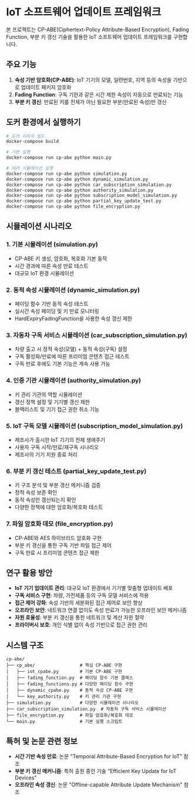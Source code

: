 # IoT 소프트웨어 업데이트 프레임워크

본 프로젝트는 CP-ABE(Ciphertext-Policy Attribute-Based Encryption), Fading Function, 부분 키 갱신 기술을 활용한 IoT 소프트웨어 업데이트 프레임워크를 구현합니다.

## 주요 기능

1. **속성 기반 암호화(CP-ABE)**: IoT 기기의 모델, 일련번호, 지역 등의 속성을 기반으로 업데이트 패키지 암호화
2. **Fading Function**: 구독 기한과 같은 시간 제한 속성이 자동으로 만료되는 기능
3. **부분 키 갱신**: 만료된 키를 전체가 아닌 필요한 부분(만료된 속성)만 갱신

## 도커 환경에서 실행하기

```bash
# 도커 이미지 빌드
docker-compose build

# 기본 실행
docker-compose run cp-abe python main.py

# 여러 시뮬레이션 실행
docker-compose run cp-abe python simulation.py
docker-compose run cp-abe python dynamic_simulation.py
docker-compose run cp-abe python car_subscription_simulation.py
docker-compose run cp-abe python authority_simulation.py
docker-compose run cp-abe python subscription_model_simulation.py
docker-compose run cp-abe python partial_key_update_test.py
docker-compose run cp-abe python file_encryption.py
```

## 시뮬레이션 시나리오

### 1. 기본 시뮬레이션 (simulation.py)
- CP-ABE 키 생성, 암호화, 복호화 기본 동작
- 시간 경과에 따른 속성 만료 테스트
- 대규모 IoT 환경 시뮬레이션

### 2. 동적 속성 시뮬레이션 (dynamic_simulation.py)
- 페이딩 함수 기반 동적 속성 테스트
- 실시간 속성 페이딩 및 키 만료 모니터링
- HardExpiryFadingFunction을 사용한 속성 갱신 제한

### 3. 자동차 구독 서비스 시뮬레이션 (car_subscription_simulation.py)
- 차량 출고 시 정적 속성(모델) + 동적 속성(구독) 설정
- 구독 활성화/만료에 따른 프리미엄 콘텐츠 접근 테스트
- 구독 만료 후에도 기본 기능은 계속 사용 가능

### 4. 인증 기관 시뮬레이션 (authority_simulation.py)
- 키 관리 기관의 역할 시뮬레이션
- 갱신 정책 설정 및 기기별 갱신 제한
- 블랙리스트 및 기기 접근 권한 취소 기능

### 5. IoT 구독 모델 시뮬레이션 (subscription_model_simulation.py)
- 제조사가 출시한 IoT 기기의 전체 생애주기
- 사용자 구독 시작/만료/재구독 시나리오
- 제조사의 기기 지원 종료 처리

### 6. 부분 키 갱신 테스트 (partial_key_update_test.py)
- 키 구조 분석 및 부분 갱신 메커니즘 검증
- 정적 속성 보존 확인
- 동적 속성만 갱신되는지 확인
- 다양한 정책에 대한 암호화/복호화 테스트

### 7. 파일 암호화 데모 (file_encryption.py)
- CP-ABE와 AES 하이브리드 암호화 구현
- 부분 키 갱신을 통한 구독 기반 파일 접근 제어
- 구독 만료 시 프리미엄 콘텐츠 접근 제한

## 연구 활용 방안

- **IoT 기기 업데이트 관리**: 대규모 IoT 환경에서 기기별 맞춤형 업데이트 배포
- **구독 서비스 구현**: 차량, 가전제품 등의 구독 모델 서비스에 적용
- **접근 제어 강화**: 속성 기반의 세분화된 접근 제어로 보안 향상
- **오프라인 보안**: 네트워크 연결 없이도 속성 만료가 가능한 오프라인 보안 메커니즘
- **자원 효율성**: 부분 키 갱신을 통한 네트워크 및 계산 자원 절약
- **프라이버시 보호**: 개인 식별 없이 속성 기반으로 접근 권한 관리

## 시스템 구조

```
cp-abe/
├── cp_abe/                 # 핵심 CP-ABE 구현
│   ├── iot_cpabe.py        # 기본 CP-ABE 구현
│   ├── fading_function.py  # 페이딩 함수 기본 클래스
│   ├── fading_functions.py # 다양한 페이딩 함수 구현
│   ├── dynamic_cpabe.py    # 동적 속성 CP-ABE 구현
│   └── key_authority.py    # 키 관리 기관 구현
├── simulation.py           # 다양한 시뮬레이션 시나리오
├── car_subscription_simulation.py  # 자동차 구독 서비스 시뮬레이션
├── file_encryption.py      # 파일 암호화/복호화 데모
└── main.py                 # 기본 실행 스크립트
```

## 특허 및 논문 관련 정보

- **시간 기반 속성 만료**: 논문 "Temporal Attribute-Based Encryption for IoT" 참조
- **부분 키 갱신 메커니즘**: 특허 출원 중인 기술 "Efficient Key Update for IoT Devices"
- **오프라인 속성 갱신**: 논문 "Offline-capable Attribute Update Mechanism" 참조